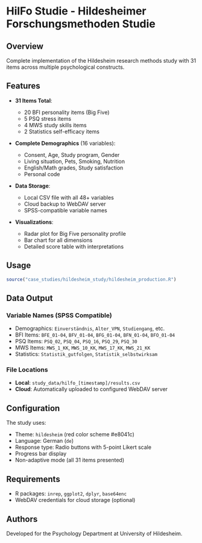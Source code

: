 # HilFo Studie - Hildesheimer Forschungsmethoden Studie

## Overview
Complete implementation of the Hildesheim research methods study with 31 items across multiple psychological constructs.

## Features
- **31 Items Total**:
  - 20 BFI personality items (Big Five)
  - 5 PSQ stress items
  - 4 MWS study skills items
  - 2 Statistics self-efficacy items

- **Complete Demographics** (16 variables):
  - Consent, Age, Study program, Gender
  - Living situation, Pets, Smoking, Nutrition
  - English/Math grades, Study satisfaction
  - Personal code

- **Data Storage**:
  - Local CSV file with all 48+ variables
  - Cloud backup to WebDAV server
  - SPSS-compatible variable names

- **Visualizations**:
  - Radar plot for Big Five personality profile
  - Bar chart for all dimensions
  - Detailed score table with interpretations

## Usage

```r
source("case_studies/hildesheim_study/hildesheim_production.R")
```

## Data Output

### Variable Names (SPSS Compatible)
- Demographics: `Einverständnis`, `Alter_VPN`, `Studiengang`, etc.
- BFI Items: `BFE_01-04`, `BFV_01-04`, `BFG_01-04`, `BFN_01-04`, `BFO_01-04`
- PSQ Items: `PSQ_02`, `PSQ_04`, `PSQ_16`, `PSQ_29`, `PSQ_30`
- MWS Items: `MWS_1_KK`, `MWS_10_KK`, `MWS_17_KK`, `MWS_21_KK`
- Statistics: `Statistik_gutfolgen`, `Statistik_selbstwirksam`

### File Locations
- **Local**: `study_data/hilfo_[timestamp]/results.csv`
- **Cloud**: Automatically uploaded to configured WebDAV server

## Configuration

The study uses:
- Theme: `hildesheim` (red color scheme #e8041c)
- Language: German (`de`)
- Response type: Radio buttons with 5-point Likert scale
- Progress bar display
- Non-adaptive mode (all 31 items presented)

## Requirements
- R packages: `inrep`, `ggplot2`, `dplyr`, `base64enc`
- WebDAV credentials for cloud storage (optional)

## Authors
Developed for the Psychology Department at University of Hildesheim.